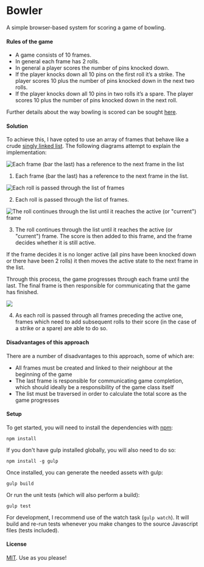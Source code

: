 # Bowler
A simple browser-based system for scoring a game of bowling.

#### Rules of the game

- A game consists of 10 frames.
- In general each frame has 2 rolls.
- In general a player scores the number of pins knocked down.
- If the player knocks down all 10 pins on the first roll it’s a strike. The player scores 10 plus the number of pins knocked down in the next two rolls.
- If the player knocks down all 10 pins in two rolls it’s a spare. The player scores 10 plus the number of pins knocked down in the next roll.

Further details about the way bowling is scored can be sought [here](http://bowling.about.com/od/rulesofthegame/a/bowlingscoring.htm).

#### Solution

To achieve this, I have opted to use an array of frames that behave like a crude [singly linked list](https://en.wikipedia.org/wiki/Linked_list#Singly_linked_list). The following diagrams attempt to explain the implementation:

![Each frame (bar the last) has a reference to the next frame in the list](https://dl.dropboxusercontent.com/u/1432453/Github/Bowler/bowler-1.jpg)

1) Each frame (bar the last) has a reference to the next frame in the list.

![Each roll is passed through the list of frames](https://dl.dropboxusercontent.com/u/1432453/Github/Bowler/bowler-2.jpg)

2) Each roll is passed through the list of frames.

![The roll continues through the list until it reaches the active (or "current") frame](https://dl.dropboxusercontent.com/u/1432453/Github/Bowler/bowler-3.jpg)

3) The roll continues through the list until it reaches the active (or "current") frame. The score is then added to this frame, and the frame decides whether it is still active.

If the frame decides it is no longer active (all pins have been knocked down or there have been 2 rolls) it then moves the active state to the next frame in the list.

Through this process, the game progresses through each frame until the last. The final frame is then responsible for communicating that the game has finished.

![](https://dl.dropboxusercontent.com/u/1432453/Github/Bowler/bowler-4.jpg)

4) As each roll is passed through all frames preceding the active one, frames which need to add subsequent rolls to their score (in the case of a strike or a spare) are able to do so.

#### Disadvantages of this approach

There are a number of disadvantages to this approach, some of which are:

- All frames must be created and linked to their neighbour at the beginning of the game
- The last frame is responsible for communicating game completion, which should ideally be a responsibility of the game class itself
- The list must be traversed in order to calculate the total score as the game progresses

#### Setup

To get started, you will need to install the dependencies with [npm](https://nodejs.org/):

```
npm install
```

If you don't have gulp installed globally, you will also need to do so:

```
npm install -g gulp
```

Once installed, you can generate the needed assets with gulp:

```
gulp build
```

Or run the unit tests (which will also perform a build):

```
gulp test
```

For development, I recommend use of the watch task (`gulp watch`). It will build and re-run tests whenever you make changes to the source Javascript files (tests included).


#### License

[MIT](https://github.com/rowanoulton/bowler/blob/master/LICENSE). Use as you please!